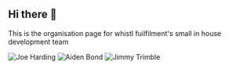 ## Hi there 👋

This is the organisation page for whistl fuilfilment's small in house development team

![Joe Harding](https://github.com/JoeWFSW)
![Aiden Bond](https://github.com/BONDY25)
![Jimmy Trimble](https://github.com/WFSWJimmyTrimble)



